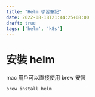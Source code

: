 ```yaml
---
title: "Helm 學習筆記"
date: 2022-08-18T21:44:25+08:00
draft: true
tags: ['helm', 'k8s']
---
```


# 安裝 helm
mac 用戶可以直接使用 brew 安裝
```bash
brew install helm
```

# 
